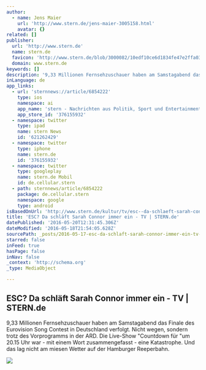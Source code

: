 ```yaml
---
author:
  - name: Jens Maier
    url: 'http://www.stern.de/jens-maier-3005158.html'
    avatar: {}
related: []
publisher:
  url: 'http://www.stern.de'
  name: stern.de
  favicon: 'http://www.stern.de/blob/3000082/10edf10ce6d1834fe47e2ffa0325f5b7/home-favicon.ico'
  domain: www.stern.de
keywords: []
description: '9,33 Millionen Fernsehzuschauer haben am Samstagabend das Finale des Eurovision Song Contest in Deutschland verfolgt. Nicht wegen, sondern trotz des Vorprogramms in der ARD. Die Live-Show "Countdown für "um 20.15 Uhr war - mit einem Wort zusammengefasst - eine Katastrophe. Und das lag nicht am miesen Wetter auf der Hamburger Reeperbahn.'
inLanguage: de
app_links:
  - url: 'sternnews://article/6854222'
    type: ios
    namespace: ai
    app_name: 'stern - Nachrichten aus Politik, Sport und Entertainment - täglich neue Bilder und Videos'
    app_store_id: '376155932'
  - namespace: twitter
    type: ipad
    name: stern News
    id: '621262429'
  - namespace: twitter
    type: iphone
    name: stern.de
    id: '376155932'
  - namespace: twitter
    type: googleplay
    name: stern.de Mobil
    id: de.cellular.stern
  - path: sternnews/article/6854222
    package: de.cellular.stern
    namespace: google
    type: android
isBasedOnUrl: 'http://www.stern.de/kultur/tv/esc--da-schlaeft-sarah-connor-immer-ein-6854222.html'
title: 'ESC? Da schläft Sarah Connor immer ein - TV | STERN.de'
datePublished: '2016-05-20T12:31:45.306Z'
dateModified: '2016-05-18T21:54:05.628Z'
sourcePath: _posts/2016-05-17-esc-da-schlaft-sarah-connor-immer-ein-tv-or-sternde.md
starred: false
inFeed: true
hasPage: false
inNav: false
_context: 'http://schema.org'
_type: MediaObject

---
```

<article style=""><h1>ESC? Da schläft Sarah Connor immer ein - TV | STERN.de</h1><p>9,33 Millionen Fernsehzuschauer haben am Samstagabend das Finale des Eurovision Song Contest in Deutschland verfolgt. Nicht wegen, sondern trotz des Vorprogramms in der ARD. Die Live-Show "Countdown für "um 20.15 Uhr war - mit einem Wort zusammengefasst - eine Katastrophe. Und das lag nicht am miesen Wetter auf der Hamburger Reeperbahn.</p><img src="http://image.stern.de/6854252/16x9-1200-675/a3298f973435934c29cb9cab99b515be/Bh/reeperbahn.jpg" /></article>